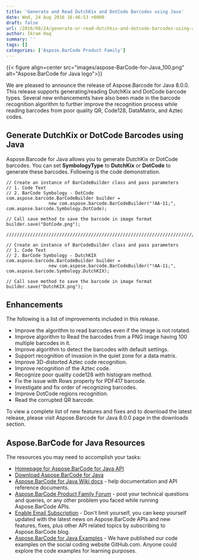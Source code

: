 ```yaml
---
title: 'Generate and Read DutchKix and DotCode Barcodes using Java'
date: Wed, 24 Aug 2016 16:46:53 +0000
draft: false
url: /2016/08/24/generate-or-read-dutchkix-and-dotcode-barcodes-using-aspose.barcode-for-java-8.0.0/
author: Ikram Haq
summary: ''
tags: []
categories: ['Aspose.BarCode Product Family']
---
```




{{< figure align=center src="images/aspose-BarCode-for-Java_100.png" alt="Aspose.BarCode for Java logo">}}


We are pleased to announce the release of Aspose.Barcode for Java 8.0.0. This release supports generating/reading DutchKix and DotCode barcode types. Several new enhancements have also been made in the barcode recognition algorithm to further improve the recognition process while reading barcodes from poor quality QR, Code128, DataMatrix, and Aztec codes.

## Generate DutchKix or DotCode Barcodes using Java

Aspose.Barcode for Java allows you to generate DutchKix or DotCode barcodes. You can set **SymbologyType** to **DutchKix** or **DotCode** to generate these barcodes. Following is the code demonstration.

```
// Create an instance of BarCodeBuilder class and pass parameters
// 1. Code Text
// 2. BarCode Symbology - DotCode
com.aspose.barcode.BarCodeBuilder builder = 
                new com.aspose.barcode.BarCodeBuilder("!AA-11;", com.aspose.barcode.Symbology.DotCode);

// Call save method to save the barcode in image format
builder.save("DotCode.png");

////////////////////////////////////////////////////////////////////////////

// Create an instance of BarCodeBuilder class and pass parameters
// 1. Code Text
// 2. BarCode Symbology - DutchKIX
com.aspose.barcode.BarCodeBuilder builder = 
                new com.aspose.barcode.BarCodeBuilder("!AA-11;", com.aspose.barcode.Symbology.DutchKIX);

// Call save method to save the barcode in image format
builder.save("DutchKIX.png");
```

## Enhancements

The following is a list of improvements included in this release.

*   Improve the algorithm to read barcodes even if the image is not rotated.
*   Improve algorithm to Read the barcodes from a PNG image having 100 multiple barcodes in it.
*   Improve algorithm to detect the barcodes with default settings.
*   Support recognition of invasion in the quiet zone for a data matrix.
*   Improve 3D-distorted Aztec code recognition.
*   Improve recognition of the Aztec code.
*   Recognize poor quality code128 with histogram method.
*   Fix the issue with Rows property for PDF417 barcode.
*   Investigate and fix order of recognizing barcodes.
*   Improve DotCode regions recognition.
*   Read the corrupted QR barcode.

To view a complete list of new features and fixes and to download the latest release, please visit Aspose.Barcode for Java 8.0.0 page in the downloads section.

## Aspose.BarCode for Java Resources

The resources you may need to accomplish your tasks:

*   [Homepage for Aspose.BarCode for Java API][1]
*   [Download Aspose.BarCode for Java][2]
*   [Aspose.BarCode for Java Wiki docs][3] - help documentation and API reference documents.
*   [Aspose.BarCode Product Family Forum][4] - post your technical questions and queries, or any other problem you faced while running Aspose.BarCode APIs.
*   [Enable Email Subscription][5] - Don't limit yourself, you can keep yourself updated with the latest news on Aspose.BarCode APIs and new features, fixes, plus other API related topics by subscribing to Aspose.BarCode blog.
*   [Aspose.BarCode for Java Examples][6] - We have published our code examples on the social coding website GitHub.com. Anyone could explore the code examples for learning purposes.




[1]: https://www.aspose.com/products/barcode/java
[2]: https://downloads.aspose.com/barcode/java
[3]: https://docs.aspose.com/display/barcodejava/Home
[4]: https://forum.aspose.com/c/barcode
[5]: https://blog.aspose.com/category/aspose-products/aspose-barcode-product-family/
[6]: https://github.com/aspose-barcode/Aspose.BarCode-for-Java




